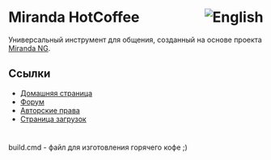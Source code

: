 <h1>Miranda HotCoffee<a href="https://github.com/miranda-ng/HotCoffee/blob/master/README.md"><img align="right" src="https://www.miranda-ng.org/hotcoffee/images/flags/us.png" alt="English"></img></a></h1>

Универсальный инструмент для общения, созданный на основе проекта [Miranda NG][1].

## Ссылки ##

* [Домашняя страница](https://www.miranda-ng.org/hotcoffee/)
* [Форум](https://forum.miranda-ng.org/index.php?topic=45.50000#lastPost)
* [Авторские права](https://www.miranda-ng.org/hotcoffee/licenses/)
* [Страница загрузок](https://www.miranda-ng.org/hotcoffee/downloads/)

#

build.cmd - файл для изготовления горячего кофе ;)

[1]: https://www.miranda-ng.org/